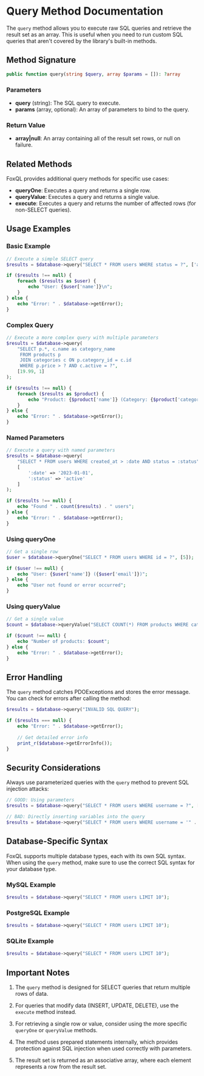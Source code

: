 # Query Method Documentation

The `query` method allows you to execute raw SQL queries and retrieve the result set as an array. This is useful when you need to run custom SQL queries that aren't covered by the library's built-in methods.

## Method Signature

```php
public function query(string $query, array $params = []): ?array
```

### Parameters

- **query** (string): The SQL query to execute.
- **params** (array, optional): An array of parameters to bind to the query.

### Return Value

- **array|null**: An array containing all of the result set rows, or null on failure.

## Related Methods

FoxQL provides additional query methods for specific use cases:

- **queryOne**: Executes a query and returns a single row.
- **queryValue**: Executes a query and returns a single value.
- **execute**: Executes a query and returns the number of affected rows (for non-SELECT queries).

## Usage Examples

### Basic Example

```php
// Execute a simple SELECT query
$results = $database->query("SELECT * FROM users WHERE status = ?", ['active']);

if ($results !== null) {
    foreach ($results as $user) {
        echo "User: {$user['name']}\n";
    }
} else {
    echo "Error: " . $database->getError();
}
```

### Complex Query

```php
// Execute a more complex query with multiple parameters
$results = $database->query(
    "SELECT p.*, c.name as category_name 
     FROM products p 
     JOIN categories c ON p.category_id = c.id 
     WHERE p.price > ? AND c.active = ?", 
    [19.99, 1]
);

if ($results !== null) {
    foreach ($results as $product) {
        echo "Product: {$product['name']} (Category: {$product['category_name']})\n";
    }
} else {
    echo "Error: " . $database->getError();
}
```

### Named Parameters

```php
// Execute a query with named parameters
$results = $database->query(
    "SELECT * FROM users WHERE created_at > :date AND status = :status", 
    [
        ':date' => '2023-01-01',
        ':status' => 'active'
    ]
);

if ($results !== null) {
    echo "Found " . count($results) . " users";
} else {
    echo "Error: " . $database->getError();
}
```

### Using queryOne

```php
// Get a single row
$user = $database->queryOne("SELECT * FROM users WHERE id = ?", [5]);

if ($user !== null) {
    echo "User: {$user['name']} ({$user['email']})";
} else {
    echo "User not found or error occurred";
}
```

### Using queryValue

```php
// Get a single value
$count = $database->queryValue("SELECT COUNT(*) FROM products WHERE category_id = ?", [3]);

if ($count !== null) {
    echo "Number of products: $count";
} else {
    echo "Error: " . $database->getError();
}
```

## Error Handling

The `query` method catches PDOExceptions and stores the error message. You can check for errors after calling the method:

```php
$results = $database->query("INVALID SQL QUERY");

if ($results === null) {
    echo "Error: " . $database->getError();
    
    // Get detailed error info
    print_r($database->getErrorInfo());
}
```

## Security Considerations

Always use parameterized queries with the `query` method to prevent SQL injection attacks:

```php
// GOOD: Using parameters
$results = $database->query("SELECT * FROM users WHERE username = ?", [$username]);

// BAD: Directly inserting variables into the query
$results = $database->query("SELECT * FROM users WHERE username = '" . $username . "'"); // VULNERABLE!
```

## Database-Specific Syntax

FoxQL supports multiple database types, each with its own SQL syntax. When using the `query` method, make sure to use the correct SQL syntax for your database type.

### MySQL Example

```php
$results = $database->query("SELECT * FROM users LIMIT 10");
```

### PostgreSQL Example

```php
$results = $database->query("SELECT * FROM users LIMIT 10");
```

### SQLite Example

```php
$results = $database->query("SELECT * FROM users LIMIT 10");
```

## Important Notes

1. The `query` method is designed for SELECT queries that return multiple rows of data.

2. For queries that modify data (INSERT, UPDATE, DELETE), use the `execute` method instead.

3. For retrieving a single row or value, consider using the more specific `queryOne` or `queryValue` methods.

4. The method uses prepared statements internally, which provides protection against SQL injection when used correctly with parameters.

5. The result set is returned as an associative array, where each element represents a row from the result set.